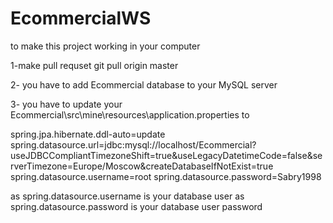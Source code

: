 # EcommercialWS
to make this project working in your computer 


1-make pull requset
git pull origin master


2-
you have to add Ecommercial database to your MySQL server

3-
you have to update your Ecommercial\src\mine\resources\application.properties to

spring.jpa.hibernate.ddl-auto=update
spring.datasource.url=jdbc:mysql://localhost/Ecommercial?useJDBCCompliantTimezoneShift=true&useLegacyDatetimeCode=false&serverTimezone=Europe/Moscow&createDatabaseIfNotExist=true
spring.datasource.username=root
spring.datasource.password=Sabry1998

as spring.datasource.username is your database user
as spring.datasource.password is your database user password


